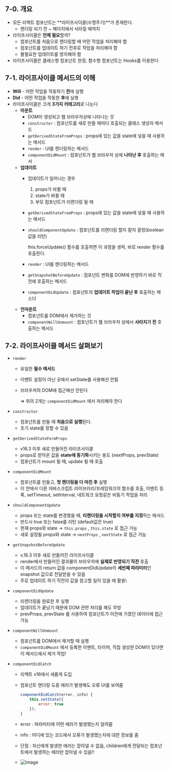 ## 7-0. 개요

- 모든 리액트 컴포넌트는 **라이프사이클(수명주기)**가 존재한다.
  - 렌더링 되기 전 ~ 페이지에서 사라질 때까지
- 라이프사이클은 **언제 필요**할까?
  - 컴포넌트를 처음으로 렌더링할 때 어떤 작업을 처리해야 함
  - 컴포넌트를 업데이트 하기 전후로 작업을 처리해야 함
  - 불필요한 업데이트를 방지해야 함
- 라이프사이클은 클래스형 컴포넌트 한정, 함수형 컴포넌트는 Hooks를 이용한다

## 7-1. 라이프사이클 메서드의 이해

- **Will** - 어떤 작업을 작동하기 **전**에 실행
- **Did** - 어떤 작업을 작동한 **후**에 실행
- 라이프사이클은 크게 **3가지 카테고리**로 나눈다
  - **마운트**
    - DOM이 생성되고 웹 브라우저상에 나타나는 것
    - `constructor` : 컴포넌트를 새로 만들 때마다 호출되는 클래스 생성자 메서드
    - `getDerivedStateFromProps` : props에 있는 값을 state에 넣을 때 사용하는 메서드
    - `render` : UI를 렌더링하는 메서드
    - `componentDidMount` : 컴포넌트가 웹 브라우저 상에 **나타난 후** 호출하는 메서
  - **업데이트**
    - 업데이트가 일어나는 경우
      1. props가 바뀔 때
      2. state가 바뀔 때
      3. 부모 컴포넌트가 리렌더링 될 때
    - `getDerivedStateFromProps` : props에 있는 값을 state에 넣을 때 사용하는 메서드
    - `shouldComponentUpdate` : 컴포넌트를 리렌더링 할지 말지 결정(boolean값을 리턴)

      this.forceUpdate() 함수를 호출하면 이 과정을 생략, 바로 render 함수를 호출한다.

    - `render` : UI를 렌더링하는 메서드
    - `getSnapshotBeforeUpdate` : 컴포넌트 변화를 DOM에 반영하기 바로 직전에 호출하는 메서드
    - `componentDidUpdate` : 컴포넌트의 **업데이트 작업이 끝난 후** 호출하는 메스더
  - **언마운트**
    - 컴포넌트를 DOM에서 제거하는 것
    - `componentWillUnmount` : 컴포넌트가 웹 브라우저 상에서 **사라지기 전** 호출하는 메서드

## 7-2. 라이프사이클 메서드 살펴보기

- `render`
  - 유일한 **필수 메서드**
  - 이벤트 설정이 아닌 곳에서 setState를 사용해선 안됨
  - 브라우저의 DOM에 접근해선 안된다

    ⇒ 위의 2개는 `componentDidMount` 에서 처리해야 한다

- `constructor`
  - 컴포넌트를 만들 때 **처음으로 실행**된다.
  - 초기 state를 정할 수 있음
- `getDerivedStateFormProps`
  - v16.3 이후 새로 만들어진 라이프사이클
  - props로 받아온 값을 **state에 동기화**시키는 용도 (nextProps, prevState)
  - 컴포넌트가 mount 될 때, update 될 때 호출
- `componentDidMount`
  - 컴포넌트를 만들고, **첫 렌더링을 다 마친 후** 실행
  - 이 안에서 다른 자바스크립트 라이브러리/프레임워크의 함수를 호출, 이벤트 등록, setTimeout, setInterval, 네트워크 요청같은 비동기 작업을 처리
- `shouldComponentUpdate`
  - props 또는 state를 변경했을 때, **리렌더링을 시작할지 여부를 지정**하는 메서드
  - 반드시 true 또는 false를 리턴 (default값은 true)
  - 현재 props와 state → `this.props` , `this.state` 로 접근 가능
  - 새로 설정될 props와 state → `nextProps` , `nextState` 로 접근 가능
- `getSnapshotBeforeUpdate`
  - v.16.3 이후 새로 만들어진 라이프사이클
  - render에서 만들어진 결과물이 브라우저에 **실제로 반영되기 직전** 호출
  - 이 메서드의 return 값을 componentDidUpdate의 **세번째 파라미터**인 snapshot 값으로 전달받을 수 있음
  - 주로 업데이트 하기 직전의 값을 참고할 일이 있을 때 활용\
- `componentDidUpdate`
  - 리렌더링을 완료한 후 실행
  - 업데이트가 끝났기 때문에 DOM 관련 처리를 해도 무방
  - prevProps, prevState 를 사용하여 컴포넌트가 이전에 가졌던 데이터에 접근 가능
- `componentWillUnmount`
  - 컴포넌트를 DOM에서 제거할 때 실행
  - `componentDidMount` 에서 등록한 이벤트, 타이머, 직접 생성한 DOM이 있다면 이 메서드에서 제거 작업!
- `componentDidCatch`
  - 리액트 v16에서 새롭게 도입
  - 컴포넌트 렌더링 도중 에러가 발생해도 오류 UI를 보여줌

      ```jsx
      componentDidCatch(error, info) {
          this.setState({
              error: true
          });
      }
      ```

  - error : 파라미터에 어떤 에러가 발생했는지 알려줌
  - info : 어디에 있는 코드에서 오류가 발생했는지에 대한 정보를 줌
  - 단점 : 자신에게 발생한 에러는 잡아낼 수 없음, children에게 전달되는 컴포넌트에서 발생하는 에러만 잡아낼 수 있음!!
  -
    ![image](https://user-images.githubusercontent.com/96561861/218264134-bf17fa84-edb5-43c8-b0d4-eacd7ee5ea90.png)